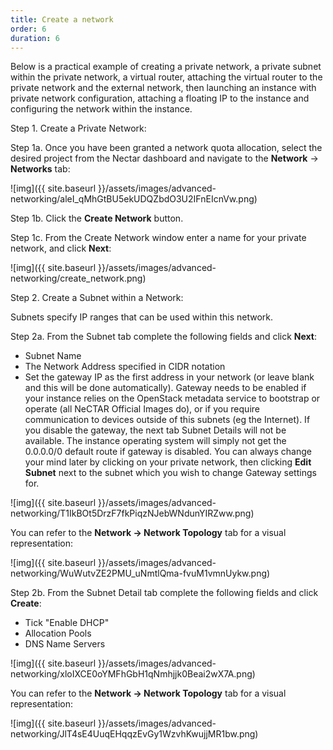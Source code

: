 ```yaml
---
title: Create a network
order: 6
duration: 6
---
```


Below is a practical example of creating a private network, a private subnet within the private network, a virtual router, attaching the virtual router to the private network and the external network, then launching an instance with private network configuration, attaching a floating IP to the instance and configuring the network within the instance.

Step 1. Create a Private Network:

Step 1a. Once you have been granted a network quota allocation, select the desired project from the Nectar dashboard and navigate to the **Network** -> **Networks** tab:

 ![img]({{ site.baseurl }}/assets/images/advanced-networking/aleI_qMhGtBU5ekUDQZbdO3U2IFnEIcnVw.png)

Step 1b. Click the **Create Network** button.

Step 1c. From the Create Network window enter a name for your private network, and click **Next**:

![img]({{ site.baseurl }}/assets/images/advanced-networking/create_network.png)

Step 2. Create a Subnet within a Network:

Subnets specify IP ranges that can be used within this network.

Step 2a. From the Subnet tab complete the following fields and click **Next**:

- Subnet Name 
- The Network Address specified in CIDR notation
- Set the gateway IP as the first address in your network (or leave blank and this will be done automatically). Gateway needs to be enabled if your instance relies on the OpenStack metadata service to bootstrap or operate (all NeCTAR Official Images do), or if you require communication to devices outside of this subnets (eg the Internet). If you disable the gateway, the next tab Subnet Details will not be available. The instance operating system will simply not get the 0.0.0.0/0 default route if gateway is disabled. You can always change your mind later by clicking on your private network, then clicking **Edit Subnet** next to the subnet which you wish to change Gateway settings for.

![img]({{ site.baseurl }}/assets/images/advanced-networking/T1IkBOt5DrzF7fkPiqzNJebWNdunYIRZww.png)

You can refer to the **Network -> Network Topology** tab for a visual representation:

![img]({{ site.baseurl }}/assets/images/advanced-networking/WuWutvZE2PMU_uNmtlQma-fvuM1vmnUykw.png)

Step 2b. From the Subnet Detail tab complete the following fields and click **Create**:

- Tick "Enable DHCP"
- Allocation Pools
- DNS Name Servers

![img]({{ site.baseurl }}/assets/images/advanced-networking/xloIXCE0oYMFhGbH1qNmhjjk0Beai2wX7A.png)

You can refer to the **Network -> Network Topology** tab for a visual representation:

![img]({{ site.baseurl }}/assets/images/advanced-networking/JlT4sE4UuqEHqqzEvGy1WzvhKwujjMR1bw.png)
